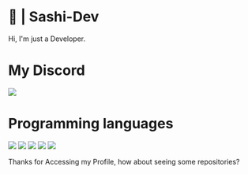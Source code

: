 # 🎊 | Sashi-Dev
Hi, I'm just a Developer.

# My Discord
![](https://discord.c99.nl/widget/theme-1/697245896588656801.png)

# Programming languages
![](https://cdn.discordapp.com/attachments/756663062487892052/835691699161923624/ezgif-2-552dce0c9190.png) ![](https://cdn.discordapp.com/attachments/756663062487892052/835692452278960128/ezgif-2-bebfea419d26.png) ![](https://cdn.discordapp.com/attachments/756663062487892052/835692842118283294/ezgif-2-e495b112e160.png) ![](https://cdn.discordapp.com/attachments/756663062487892052/835694273260683264/ezgif-2-efad19056c4f.png) ![](https://cdn.discordapp.com/attachments/756663062487892052/835694644071235644/ezgif-2-c3449825dcf5.png)

Thanks for Accessing my Profile, how about seeing some repositories?
